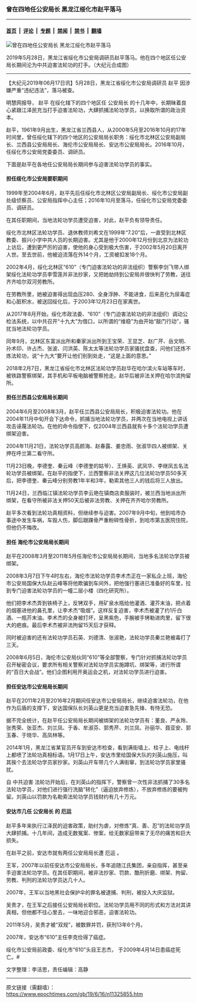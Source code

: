 ### 曾在四地任公安局长 黑龙江绥化市赵平落马

---

#### [首页](../../../..?n11325855) &nbsp;|&nbsp; [评论](../../../../../epoch-comment?n11325855) &nbsp;|&nbsp; [专题](../../../../../epoch-special?n11325855) &nbsp;|&nbsp; [禁闻](../../../../../epoch-news?n11325855) &nbsp;|&nbsp; [禁书](../../../../../books?n11325855) &nbsp;|&nbsp; [翻墙](https://github.com/gfw-breaker/nogfw/blob/master/README.md?n11325855)


<div><img alt="曾在四地任公安局长 黑龙江绥化市赵平落马" class="attachment-djy_600_400 size-djy_600_400 wp-post-image" src="https://i.epochtimes.com/assets/uploads/2019/06/zhao-ping-600x400.jpg"/>
<div class="caption">
 <p>
  2019年5月28日，黑龙江省绥化市公安局调研员赵平落马。他在四个地区任公安局长期间沦为中共迫害法轮功的打手。（大纪元合成图）
 </p>
</div></div><hr/><div class="post_content" id="artbody" itemprop="articleBody">
 <!-- article content begin -->
 <p>
  【大纪元2019年06月17日讯】5月28日，黑龙江省绥化市公安局调研员
  <ok href="https://www.epochtimes.com/gb/tag/%E8%B5%B5%E5%B9%B3.html">
   赵平
  </ok>
  因涉嫌严重“违纪违法”，落马被查。
 </p>
 <p>
  明慧网报导，
  <ok href="https://www.epochtimes.com/gb/tag/%E8%B5%B5%E5%B9%B3.html">
   赵平
  </ok>
  在绥化辖下的四个地区任
  <ok href="https://www.epochtimes.com/gb/tag/%E5%85%AC%E5%AE%89%E5%B1%80%E9%95%BF.html">
   公安局长
  </ok>
  的十几年中，长期昧着良心紧跟江泽民充当打手迫害法轮功，大肆抓捕法轮功学员，以换取所谓的政治资本。
 </p>
 <p>
  赵平，1961年9月出生，黑龙江省兰西县人，从2000年5月至2016年10月的17年时间里，曾任绥化辖下的四个地区的公安局局长职务：绥化市北林区公安局副局长、兰西县公安局局长、海伦市公安局局长、安达市公安局局长。2016年10月，任绥化市公安局党委委员、调研员。
 </p>
 <p>
  下面是赵平在各地任公安局局长期间参与迫害法轮功学员的事实。
 </p>
 <h4>
  担任绥化市公安局要职期间
 </h4>
 <p>
  1999年至2004年6月，赵平先后任绥化市北林区公安局副局长、绥化市公安局副处级侦察员、公安局指挥中心主任；2016年10月至落马，任绥化市公安局党委委员、调研员。
 </p>
 <p>
  在其任职期间，当地法轮功学员遭受迫害，对此，赵平负有领导责任。
 </p>
 <p>
  绥化市北林区法轮功学员、退休教师刘希文在1999年“7.20”后，一直受到北林区教委、振兴小学中共人员的长期迫害。尤其是他于2000年12月份到北京为法轮功上访后，遭到更严厉的迫害，使他的身心受到极大伤害，于2002年5月20日离开人世。至去世前，他被迫流落在外14个月，工资被扣发18个月。
 </p>
 <p>
  2002年4月，绥化北林区“610”（专门迫害法轮功的非法组织）警察李剑飞带人绑架绥化法轮功学员李雪莲并非法抄家，又把她劫持到公安局并很快判了劳教，送往齐齐哈尔双河劳教所。
 </p>
 <p>
  在劳教所里，她被迫害得出现血压280、全身浮肿、不能进食，后来恶化为尿毒症和心脏积水，被送回绥化后，于2003年12月23日在家离世。
 </p>
 <p>
  从2017年8月开始，绥化市政法委、“610”（专门迫害法轮功的非法组织）调动公检法系统，以中共召开“十九大”为借口，以所谓的“维稳”为由开始“敲门行动”，骚扰当地法轮功学员。
 </p>
 <p>
  同年9月，北林区东富派出所和秦家派出所到王宝荣、王显芝、赵广芹、岳文明、孙术印、许占杰、张波、闫洪英、陈太太等法轮功学员家骚扰盘查，问他们还炼不炼法轮功，说“十九大”要开让他们别到处走，“这是上面的意思。”
 </p>
 <p>
  2018年2月7日，黑龙江省绥化市北林区法轮功学员赵华在哈尔滨火车站等车时，被铁路警察绑架，其手机和平板电脑被警察抢走。赵华后被非法关押在哈尔滨拘留所。
 </p>
 <h4>
  担任兰西县公安局局长期间
 </h4>
 <p>
  2004年6月至2008年3月，赵平任兰西县公安局局长，积极迫害法轮功。他在2004年11月中旬开会下达命令，抓捕当地法轮功学员，并两次在当地电视上讲话攻击诬蔑法轮功。在他的命令指使下，仅2004年兰西县就有十多个法轮功学员遭绑架迫害。
 </p>
 <p>
  2004年11月21日，法轮功学员高颜海、赵春露、姜忠雨、张淑华四人被绑架、关押在呼兰第二看守所。
 </p>
 <p>
  11月23日晚，李德奎、秦云峰（李德奎的姑爷）、王焕英、武凤华、李继凤五名法轮功学员被绑架。在赵平的指使下，兰西警察非法关押这几位法轮功学员50多天后，把李德奎、秦云峰分别劳教1年半和3年，勒索其他三人的钱后将三人放出。
 </p>
 <p>
  11月24日，兰西临江镇法轮功学员李云艳在镇商店卖服装时，被兰西当地派出所绑架，在看守所被非法关押50天后被非法劳教、关押在齐齐哈尔劳教所。
 </p>
 <p>
  赵平多次看到法轮功真相资料，但继续参与迫害。2007年9月中旬，他到哈市办事途中发生车祸，车毁人伤，脚后跟踝骨严重粉碎性骨折，到哈市第五医院住院，但他仍不悔改。
 </p>
 <h4>
  担任
  <b>
   海伦市公安局局长期间
  </b>
 </h4>
 <p>
  赵平在2008年3月至2011年5月任海伦市公安局局长期间，当地多名法轮功学员被绑架。
 </p>
 <p>
  2008年3月7日下午4时左右，海伦市法轮功学员李术杰正在一家私企上班，海伦市公安局国保大队赵云峰等将他欺骗到车间外，把他强行塞进已准备好的车里，拉到专门迫害法轮功学员的一幢二层小楼（四化研究所）。
 </p>
 <p>
  他们把李术杰弄到铁椅子上，反铐双手，用矿泉水瓶给他灌酒、灌芥末油，把点着的烟塞进他的鼻孔里，让李术杰“吸烟”。这样反复迫害，李术杰被灌了约1斤白酒、一瓶芥末油。李术杰的全身被打坏，呈黑紫色，手腕被手铐勒进肉里，留下很大的疤痕。最后李术杰被非法拘留15天后才获释。
 </p>
 <p>
  同时被迫害的还有法轮功学员石英、刘德清、张淑艳，法轮功学员秦兰艳被毒打了三天。
 </p>
 <p>
  2008年6月5日，海伦市公安局伙同“610”等全部警察，专门针对抓捕法轮功学员召开秘密会议，要求所有相关警察对法轮功学员实施蹲坑、绑架等，进行所谓的“百日大会战”。他们企图利用开奥运会之机，对法轮功学员进行迫害。
 </p>
 <h4>
  担任安达市公安局局长期间
 </h4>
 <p>
  赵平在2011年2月至2016年2月期间任安达市公安局局长，继续迫害法轮功，在他作为后盾的支撑下，安达国保队长刘英山更是充当迫害急先锋、有恃无恐。
 </p>
 <p>
  据不完全统计，在赵平任公安局局长期间被绑架的法轮功学员有：董良、严永玲、张秀荣、张亚杰、刘兰凤、于香、牟淑芬、郭秀芹、刘兰凤、孙丽华、聂亚安、郭玉春、于晓华、高凤林等。
 </p>
 <p>
  2014年1月，黑龙江省某官员开车到安达市检查，看到满街墙上、柱子上、电线杆上都喷了法轮功真相标语。1月17日上午，安达市里给国保大队的刘英山施压，叫其挨个去法轮功学员家抄家。刘英山开车带几个人满街窜，到法轮功学员家里骚扰。
 </p>
 <p>
  自
  <ok href="https://www.epochtimes.com/gb/tag/%E4%B8%AD%E5%85%B1%E8%BF%AB%E5%AE%B3.html">
   中共迫害
  </ok>
  法轮功开始后，在刘英山的指挥下，警察曾一次性非法抓捕了30多名法轮功学员，对他们进行强行洗脑“转化”（逼迫放弃修炼），不放弃修炼的要被拘留。刘英山以罚款为名勒索法轮功学员钱财约有几十万元。
 </p>
 <h4>
  <b>
   安达市几任
   <ok href="https://www.epochtimes.com/gb/tag/%E5%85%AC%E5%AE%89%E5%B1%80%E9%95%BF.html">
    公安局长
   </ok>
   的
   <ok href="https://www.epochtimes.com/gb/tag/%E5%8E%84%E8%BF%90.html">
    厄运
   </ok>
  </b>
 </h4>
 <p>
  赵平多年来执行江泽民的迫害政策，助纣为虐，对修炼“真、善、忍”的法轮功学员大肆抓捕。十几年间，造成无数冤案、惨案，给无数家庭带来了无尽的痛苦和巨大损失。
 </p>
 <p>
  在赵平之前，安达市就有两任公安局局长遭
  <ok href="https://www.epochtimes.com/gb/tag/%E5%8E%84%E8%BF%90.html">
   厄运
  </ok>
  。
 </p>
 <p>
  王军，2007年以前任安达市公安局局长，多年追随江氏集团，亲自指挥，甚至亲手迫害法轮功学员。在其任职期间，被非法抄家、罚款、酷刑折磨、绑架、拘留、劳教、判刑的法轮功学员达几十人。
 </p>
 <p>
  2007年，王军以当地黑社会保护伞的罪名被逮捕、判刑，被投入大庆监狱。
 </p>
 <p>
  吴贵才，在王军之后接任公安局局长职位。法轮功学员用不同的形式和方法对其讲真相，但他都不往心里去，一味地迎合邪恶，迫害法轮功。
 </p>
 <p>
  2011年5月，吴贵才被“双规”，被数罪并罚，获刑13年6个月。
 </p>
 <p>
  2007年，安达市“610”主任李克俭得了癌症。
 </p>
 <p>
  绥化市公安局前政委、绥化市“610”头目王志杰， 于2009年4月14日患癌症死亡。#
 </p>
 <p>
  文字整理：李洁思，责任编辑：高静
 </p>
 <!-- article content end -->
 <div id="below_article_ad">
 </div>
</div>


---

原文链接（需翻墙）：https://www.epochtimes.com/gb/19/6/16/n11325855.htm